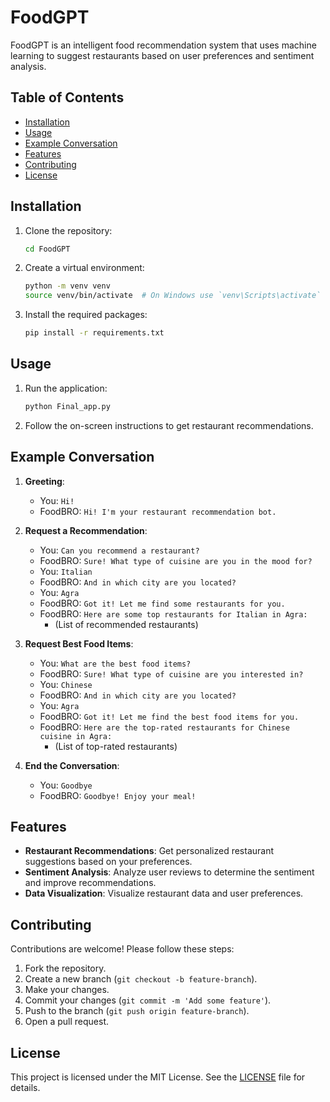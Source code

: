 # FoodGPT

FoodGPT is an intelligent food recommendation system that uses machine learning to suggest restaurants based on user preferences and sentiment analysis.

## Table of Contents
- [Installation](#installation)
- [Usage](#usage)
- [Example Conversation](#example-conversation)
- [Features](#features)
- [Contributing](#contributing)
- [License](#license)

## Installation

1. Clone the repository:
    ```bash
    cd FoodGPT
    ```

2. Create a virtual environment:
    ```bash
    python -m venv venv
    source venv/bin/activate  # On Windows use `venv\Scripts\activate`
    ```

3. Install the required packages:
    ```bash
    pip install -r requirements.txt
    ```

## Usage

1. Run the application:
    ```bash
    python Final_app.py
    ```

2. Follow the on-screen instructions to get restaurant recommendations.

## Example Conversation

1. **Greeting**:
   - You: `Hi!`
   - FoodBRO: `Hi! I'm your restaurant recommendation bot.`

2. **Request a Recommendation**:
   - You: `Can you recommend a restaurant?`
   - FoodBRO: `Sure! What type of cuisine are you in the mood for?`
   - You: `Italian`
   - FoodBRO: `And in which city are you located?`
   - You: `Agra`
   - FoodBRO: `Got it! Let me find some restaurants for you.`
   - FoodBRO: `Here are some top restaurants for Italian in Agra:`
     - (List of recommended restaurants)

3. **Request Best Food Items**:
   - You: `What are the best food items?`
   - FoodBRO: `Sure! What type of cuisine are you interested in?`
   - You: `Chinese`
   - FoodBRO: `And in which city are you located?`
   - You: `Agra`
   - FoodBRO: `Got it! Let me find the best food items for you.`
   - FoodBRO: `Here are the top-rated restaurants for Chinese cuisine in Agra:`
     - (List of top-rated restaurants)

4. **End the Conversation**:
   - You: `Goodbye`
   - FoodBRO: `Goodbye! Enjoy your meal!`

## Features

- **Restaurant Recommendations**: Get personalized restaurant suggestions based on your preferences.
- **Sentiment Analysis**: Analyze user reviews to determine the sentiment and improve recommendations.
- **Data Visualization**: Visualize restaurant data and user preferences.

## Contributing

Contributions are welcome! Please follow these steps:

1. Fork the repository.
2. Create a new branch (`git checkout -b feature-branch`).
3. Make your changes.
4. Commit your changes (`git commit -m 'Add some feature'`).
5. Push to the branch (`git push origin feature-branch`).
6. Open a pull request.

## License

This project is licensed under the MIT License. See the [LICENSE](LICENSE) file for details.
